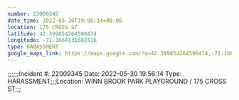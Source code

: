 ```yaml
---
number: 22009345
date_time: 2022-05-30T19:56:14+00:00
location: 175 CROSS ST
latitude: 42.399854264598474
longitude: -71.1664131682416
type: HARASSMENT
google_maps_link: https://maps.google.com/?q=42.399854264598474,-71.1664131682416
---
```


;;;;;;Incident #: 22009345  Date: 2022-05-30 19:56:14   Type: HARASSMENT;;;Location: WINN BROOK PARK PLAYGROUND / 175 CROSS ST;;;
